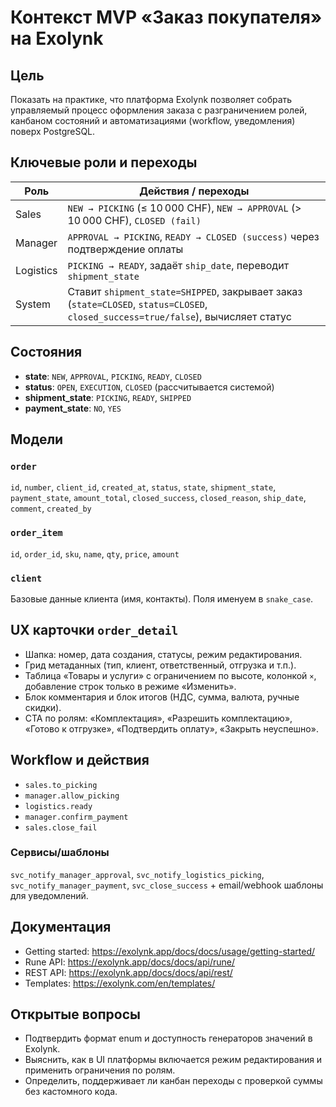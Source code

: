 ﻿# Контекст MVP «Заказ покупателя» на Exolynk

## Цель
Показать на практике, что платформа Exolynk позволяет собрать управляемый процесс оформления заказа с разграничением ролей, канбаном состояний и автоматизациями (workflow, уведомления) поверх PostgreSQL.

## Ключевые роли и переходы
| Роль       | Действия / переходы |
|------------|---------------------|
| Sales      | `NEW → PICKING` (≤ 10 000 CHF), `NEW → APPROVAL` (> 10 000 CHF), `CLOSED (fail)` |
| Manager    | `APPROVAL → PICKING`, `READY → CLOSED (success)` через подтверждение оплаты |
| Logistics  | `PICKING → READY`, задаёт `ship_date`, переводит `shipment_state` |
| System     | Ставит `shipment_state=SHIPPED`, закрывает заказ (`state=CLOSED`, `status=CLOSED`, `closed_success=true/false`), вычисляет статус |

## Состояния
- **state**: `NEW`, `APPROVAL`, `PICKING`, `READY`, `CLOSED`
- **status**: `OPEN`, `EXECUTION`, `CLOSED` (рассчитывается системой)
- **shipment_state**: `PICKING`, `READY`, `SHIPPED`
- **payment_state**: `NO`, `YES`

## Модели
### `order`
`id`, `number`, `client_id`, `created_at`, `status`, `state`, `shipment_state`, `payment_state`, `amount_total`, `closed_success`, `closed_reason`, `ship_date`, `comment`, `created_by`

### `order_item`
`id`, `order_id`, `sku`, `name`, `qty`, `price`, `amount`

### `client`
Базовые данные клиента (имя, контакты). Поля именуем в `snake_case`.

## UX карточки `order_detail`
- Шапка: номер, дата создания, статусы, режим редактирования.
- Грид метаданных (тип, клиент, ответственный, отгрузка и т.п.).
- Таблица «Товары и услуги» с ограничением по высоте, колонкой `×`, добавление строк только в режиме «Изменить».
- Блок комментария и блок итогов (НДС, сумма, валюта, ручные скидки).
- CTA по ролям: «Комплектация», «Разрешить комплектацию», «Готово к отгрузке», «Подтвердить оплату», «Закрыть неуспешно».

## Workflow и действия
- `sales.to_picking`
- `manager.allow_picking`
- `logistics.ready`
- `manager.confirm_payment`
- `sales.close_fail`

### Сервисы/шаблоны
`svc_notify_manager_approval`, `svc_notify_logistics_picking`, `svc_notify_manager_payment`, `svc_close_success` + email/webhook шаблоны для уведомлений.

## Документация
- Getting started: https://exolynk.app/docs/docs/usage/getting-started/
- Rune API: https://exolynk.app/docs/docs/api/rune/
- REST API: https://exolynk.app/docs/docs/api/rest/
- Templates: https://exolynk.com/en/templates/

## Открытые вопросы
- Подтвердить формат enum и доступность генераторов значений в Exolynk.
- Выяснить, как в UI платформы включается режим редактирования и применить ограничения по ролям.
- Определить, поддерживает ли канбан переходы с проверкой суммы без кастомного кода.

